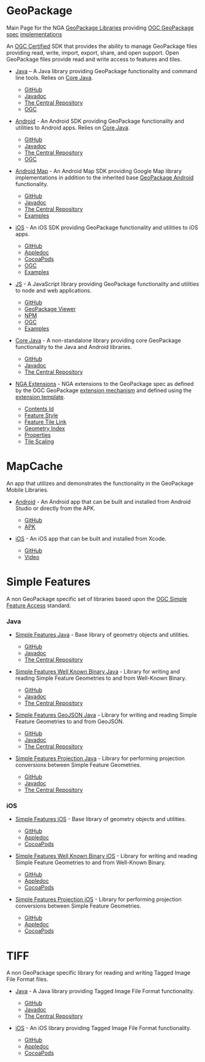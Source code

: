 # GeoPackage
Main Page for the NGA [GeoPackage Libraries](http://ngageoint.github.io/GeoPackage/) providing [OGC GeoPackage](http://www.geopackage.org/) [spec](http://www.geopackage.org/spec) [implementations](http://www.geopackage.org/implementations.html)

An [OGC Certified](http://www.opengeospatial.org/resource/products?org_match=US+National+Geospatial-Intelligence+Agency) SDK that provides the ability to manage GeoPackage files providing read, write, import, export, share, and open support. Open GeoPackage files provide read and write access to features and tiles.

- [Java](http://ngageoint.github.io/geopackage-java/) – A Java library providing GeoPackage functionality and command line tools. Relies on [Core Java](https://github.com/ngageoint/geopackage-core-java).
  - [GitHub](https://github.com/ngageoint/geopackage-java)
  - [Javadoc](http://ngageoint.github.io/geopackage-java/docs/api/)
  - [The Central Repository](http://search.maven.org/#artifactdetails|mil.nga.geopackage|geopackage|3.2.0|jar)
  - [OGC](http://www.opengeospatial.org/resource/products/details/?pid=1550)

- [Android](http://ngageoint.github.io/geopackage-android/) - An Android SDK providing GeoPackage functionality and utilities to Android apps. Relies on [Core Java](https://github.com/ngageoint/geopackage-core-java).
  - [GitHub](https://github.com/ngageoint/geopackage-android)
  - [Javadoc](http://ngageoint.github.io/geopackage-android/docs/api/)
  - [The Central Repository](http://search.maven.org/#artifactdetails|mil.nga.geopackage|geopackage-android|3.2.0|aar)
  - [OGC](http://www.opengeospatial.org/resource/products/details/?pid=1551)

- [Android Map](http://ngageoint.github.io/geopackage-android-map/) - An Android Map SDK providing Google Map library implementations in addition to the inherited base [GeoPackage Android](https://github.com/ngageoint/geopackage-android/) functionality.
  - [GitHub](https://github.com/ngageoint/geopackage-android-map)
  - [Javadoc](http://ngageoint.github.io/geopackage-android-map/docs/api/)
  - [The Central Repository](http://search.maven.org/#artifactdetails|mil.nga.geopackage.map|geopackage-android-map|3.2.0|aar)
  - [Examples](https://github.com/ngageoint/geopackage-android-map/tree/master/docs/examples)

- [iOS](http://ngageoint.github.io/geopackage-ios/) - An iOS SDK providing GeoPackage functionality and utilities to iOS apps.
  - [GitHub](https://github.com/ngageoint/geopackage-ios)
  - [Appledoc](http://ngageoint.github.io/geopackage-ios/docs/api)
  - [CocoaPods](https://cocoapods.org/pods/geopackage-ios)
  - [OGC](http://www.opengeospatial.org/resource/products/details/?pid=1552)
  - [Examples](https://github.com/ngageoint/geopackage-ios/tree/master/docs/examples)

- [JS](http://ngageoint.github.io/geopackage-js/) - A JavaScript library providing GeoPackage functionality and utilities to node and web applications.
  - [GitHub](https://github.com/ngageoint/geopackage-js)
  - [GeoPackage Viewer](http://ngageoint.github.io/geopackage-js/)
  - [NPM](https://www.npmjs.com/package/@ngageoint/geopackage)
  - [OGC](http://www.opengeospatial.org/resource/products/details/?pid=1549)
  - [Examples](https://github.com/ngageoint/geopackage-js/tree/master/docs/examples)

- [Core Java](http://ngageoint.github.io/geopackage-core-java/) - A non-standalone library providing core GeoPackage functionality to the Java and Android libraries.
  - [GitHub](https://github.com/ngageoint/geopackage-core-java)
  - [Javadoc](http://ngageoint.github.io/geopackage-core-java/docs/api/)
  - [The Central Repository](http://search.maven.org/#artifactdetails|mil.nga.geopackage|geopackage-core|3.2.0|jar)

- [NGA Extensions](http://ngageoint.github.io/GeoPackage/docs/extensions/) - NGA extensions to the GeoPackage spec as defined by the OGC GeoPackage [extension mechanism](http://www.geopackage.org/spec/#_extension_mechanism) and defined using the [extension template](http://www.geopackage.org/spec/#extension_template).
  - [Contents Id](http://ngageoint.github.io/GeoPackage/docs/extensions/contents-id.html)
  - [Feature Style](http://ngageoint.github.io/GeoPackage/docs/extensions/feature-style.html)
  - [Feature Tile Link](http://ngageoint.github.io/GeoPackage/docs/extensions/feature-tile-link.html)
  - [Geometry Index](http://ngageoint.github.io/GeoPackage/docs/extensions/geometry-index.html)
  - [Properties](http://ngageoint.github.io/GeoPackage/docs/extensions/properties.html)
  - [Tile Scaling](http://ngageoint.github.io/GeoPackage/docs/extensions/tile-scaling.html)

# MapCache

An app that utilizes and demonstrates the functionality in the GeoPackage Mobile Libraries.

- [Android](http://ngageoint.github.io/geopackage-mapcache-android) - An Android app that can be built and installed from Android Studio or directly from the APK.
  - [GitHub](https://github.com/ngageoint/geopackage-mapcache-android)
  - [APK](https://github.com/ngageoint/geopackage-mapcache-android/releases/download/1.23/mapcache-1.23.apk)

- [iOS](http://ngageoint.github.io/geopackage-mapcache-ios) - An iOS app that can be built and installed from Xcode.
  - [GitHub](https://github.com/ngageoint/geopackage-mapcache-ios)
  - [Video](https://owncloud.devops.geointservices.io/index.php/s/Qh2pYaoo9ge1Ei0)

# Simple Features

A non GeoPackage specific set of libraries based upon the [OGC Simple Feature Access](http://www.opengeospatial.org/standards/sfa) standard.

### Java

- [Simple Features Java](http://ngageoint.github.io/simple-features-java/) - Base library of geometry objects and utilities.
  - [GitHub](https://github.com/ngageoint/simple-features-java)
  - [Javadoc](http://ngageoint.github.io/simple-features-java/docs/api/)
  - [The Central Repository](http://search.maven.org/#artifactdetails|mil.nga|sf|2.0.2|jar)

- [Simple Features Well Known Binary Java](http://ngageoint.github.io/simple-features-wkb-java/) - Library for writing and reading Simple Feature Geometries to and from Well-Known Binary.
  - [GitHub](https://github.com/ngageoint/simple-features-wkb-java)
  - [Javadoc](http://ngageoint.github.io/simple-features-wkb-java/docs/api/)
  - [The Central Repository](http://search.maven.org/#artifactdetails|mil.nga.sf|sf-wkb|2.0.2|jar)

- [Simple Features GeoJSON Java](http://ngageoint.github.io/simple-features-geojson-java/) - Library for writing and reading Simple Feature Geometries to and from GeoJSON.
  - [GitHub](https://github.com/ngageoint/simple-features-geojson-java)
  - [Javadoc](http://ngageoint.github.io/simple-features-geojson-java/docs/api/)
  - [The Central Repository](http://search.maven.org/#artifactdetails|mil.nga.sf|sf-geojson|2.0.2|jar)

- [Simple Features Projection Java](http://ngageoint.github.io/simple-features-proj-java/) - Library for performing projection conversions between Simple Feature Geometries.
  - [GitHub](https://github.com/ngageoint/simple-features-proj-java)
  - [Javadoc](http://ngageoint.github.io/simple-features-proj-java/docs/api/)
  - [The Central Repository](http://search.maven.org/#artifactdetails|mil.nga.sf|sf-proj|3.0.1|jar)

### iOS

- [Simple Features iOS](http://ngageoint.github.io/simple-features-ios/) - Base library of geometry objects and utilities.
  - [GitHub](https://github.com/ngageoint/simple-features-ios)
  - [Appledoc](http://ngageoint.github.io/simple-features-ios/docs/api)
  - [CocoaPods](https://cocoapods.org/pods/sf-ios)

- [Simple Features Well Known Binary iOS](http://ngageoint.github.io/simple-features-wkb-ios/) - Library for writing and reading Simple Feature Geometries to and from Well-Known Binary.
  - [GitHub](https://github.com/ngageoint/simple-features-wkb-ios)
  - [Appledoc](http://ngageoint.github.io/simple-features-wkb-ios/docs/api)
  - [CocoaPods](https://cocoapods.org/pods/sf-wkb-ios)

- [Simple Features Projection iOS](http://ngageoint.github.io/simple-features-proj-ios/) - Library for performing projection conversions between Simple Feature Geometries.
  - [GitHub](https://github.com/ngageoint/simple-features-proj-ios)
  - [Appledoc](http://ngageoint.github.io/simple-features-proj-ios/docs/api)
  - [CocoaPods](https://cocoapods.org/pods/sf-proj-ios)

# TIFF

A non GeoPackage specific library for reading and writing Tagged Image File Format files.

- [Java](http://ngageoint.github.io/tiff-java/) - A Java library providing Tagged Image File Format functionality.
  - [GitHub](https://github.com/ngageoint/tiff-java)
  - [Javadoc](http://ngageoint.github.io/tiff-java/docs/api/)
  - [The Central Repository](http://search.maven.org/#artifactdetails|mil.nga|tiff|2.0.1|jar)

- [iOS](http://ngageoint.github.io/tiff-ios/) - An iOS library providing Tagged Image File Format functionality.
  - [GitHub](https://github.com/ngageoint/tiff-ios)
  - [Appledoc](http://ngageoint.github.io/tiff-ios/docs/api)
  - [CocoaPods](https://cocoapods.org/pods/tiff-ios)
